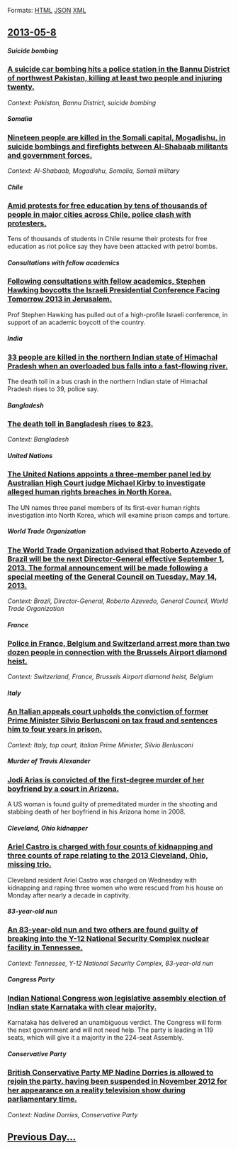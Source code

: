 
Formats: [HTML](2013/05/8/index.html)  [JSON](2013/05/8/index.json)  [XML](2013/05/8/index.xml)  

## [2013-05-8](/news/2013/05/8/index.md)

##### Suicide bombing
### [A suicide car bombing hits a police station in the Bannu District of northwest Pakistan, killing at least two people and injuring twenty. ](/news/2013/05/8/a-suicide-car-bombing-hits-a-police-station-in-the-bannu-district-of-northwest-pakistan-killing-at-least-two-people-and-injuring-twenty.md)
_Context: Pakistan, Bannu District, suicide bombing_

##### Somalia
### [Nineteen people are killed in the Somali capital, Mogadishu, in suicide bombings and firefights between Al-Shabaab militants and government forces. ](/news/2013/05/8/nineteen-people-are-killed-in-the-somali-capital-mogadishu-in-suicide-bombings-and-firefights-between-al-shabaab-militants-and-government.md)
_Context: Al-Shabaab, Mogadishu, Somalia, Somali military_

##### Chile
### [Amid protests for free education by tens of thousands of people in major cities across Chile, police clash with protesters. ](/news/2013/05/8/amid-protests-for-free-education-by-tens-of-thousands-of-people-in-major-cities-across-chile-police-clash-with-protesters.md)
Tens of thousands of students in Chile resume their protests for free education as riot police say they have been attacked with petrol bombs.

##### Consultations with fellow academics
### [Following consultations with fellow academics, Stephen Hawking boycotts the Israeli Presidential Conference Facing Tomorrow 2013 in Jerusalem. ](/news/2013/05/8/following-consultations-with-fellow-academics-stephen-hawking-boycotts-the-israeli-presidential-conference-facing-tomorrow-2013-in-jerusale.md)
Prof Stephen Hawking has pulled out of a high-profile Israeli conference, in support of an academic boycott of the country.

##### India
### [33 people are killed in the northern Indian state of Himachal Pradesh when an overloaded bus falls into a fast-flowing river. ](/news/2013/05/8/33-people-are-killed-in-the-northern-indian-state-of-himachal-pradesh-when-an-overloaded-bus-falls-into-a-fast-flowing-river.md)
The death toll in a bus crash in the northern Indian state of Himachal Pradesh rises to 39, police say.

##### Bangladesh
### [The death toll in Bangladesh rises to 823. ](/news/2013/05/8/the-death-toll-in-bangladesh-rises-to-823.md)
_Context: Bangladesh_

##### United Nations
### [The United Nations appoints a three-member panel led by Australian High Court judge Michael Kirby to investigate alleged human rights breaches in North Korea. ](/news/2013/05/8/the-united-nations-appoints-a-three-member-panel-led-by-australian-high-court-judge-michael-kirby-to-investigate-alleged-human-rights-breach.md)
The UN names three panel members of its first-ever human rights investigation into North Korea, which will examine prison camps and torture.

##### World Trade Organization
### [The World Trade Organization advised that Roberto Azevedo of Brazil will be the next Director-General effective September 1, 2013. The formal announcement will be made following a special meeting of the General Council on Tuesday, May 14, 2013. ](/news/2013/05/8/the-world-trade-organization-advised-that-roberto-azevaado-of-brazil-will-be-the-next-director-general-effective-september-1-2013-the-form.md)
_Context: Brazil, Director-General, Roberto Azevedo, General Council, World Trade Organization_

##### France
### [Police in France, Belgium and Switzerland arrest more than two dozen people in connection with the Brussels Airport diamond heist. ](/news/2013/05/8/police-in-france-belgium-and-switzerland-arrest-more-than-two-dozen-people-in-connection-with-the-brussels-airport-diamond-heist.md)
_Context: Switzerland, France, Brussels Airport diamond heist, Belgium_

##### Italy
### [An Italian appeals court upholds the conviction of former Prime Minister Silvio Berlusconi on tax fraud and sentences him to four years in prison. ](/news/2013/05/8/an-italian-appeals-court-upholds-the-conviction-of-former-prime-minister-silvio-berlusconi-on-tax-fraud-and-sentences-him-to-four-years-in-p.md)
_Context: Italy, top court, Italian Prime Minister, Silvio Berlusconi_

##### Murder of Travis Alexander
### [Jodi Arias is convicted of the first-degree murder of her boyfriend by a court in Arizona. ](/news/2013/05/8/jodi-arias-is-convicted-of-the-first-degree-murder-of-her-boyfriend-by-a-court-in-arizona.md)
A US woman is found guilty of premeditated murder in the shooting and stabbing death of her boyfriend in his Arizona home in 2008.

##### Cleveland, Ohio kidnapper
### [Ariel Castro is charged with four counts of kidnapping and three counts of rape relating to the 2013 Cleveland, Ohio, missing trio. ](/news/2013/05/8/ariel-castro-is-charged-with-four-counts-of-kidnapping-and-three-counts-of-rape-relating-to-the-2013-cleveland-ohio-missing-trio.md)
Cleveland resident Ariel Castro was charged on Wednesday with kidnapping and raping three women who were rescued from his house on Monday after nearly a decade in captivity.

##### 83-year-old nun
### [An 83-year-old nun and two others are found guilty of breaking into the Y-12 National Security Complex nuclear facility in Tennessee. ](/news/2013/05/8/an-83-year-old-nun-and-two-others-are-found-guilty-of-breaking-into-the-y-12-national-security-complex-nuclear-facility-in-tennessee.md)
_Context: Tennessee, Y-12 National Security Complex, 83-year-old nun_

##### Congress Party
### [Indian National Congress won legislative assembly election of Indian state Karnataka with clear majority. ](/news/2013/05/8/indian-national-congress-won-legislative-assembly-election-of-indian-state-karnataka-with-clear-majority.md)
Karnataka has delivered an unambiguous verdict. The Congress will form the next government and will not need help. The party is leading in 119 seats, which will give it a majority in the 224-seat Assembly.

##### Conservative Party
### [British Conservative Party MP Nadine Dorries is allowed to rejoin the party, having been suspended in November 2012 for her appearance on a reality television show during parliamentary time. ](/news/2013/05/8/british-conservative-party-mp-nadine-dorries-is-allowed-to-rejoin-the-party-having-been-suspended-in-november-2012-for-her-appearance-on-a.md)
_Context: Nadine Dorries, Conservative Party_

## [Previous Day...](/news/2013/05/7/index.md)

